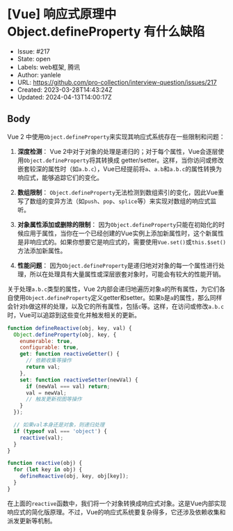 # [Vue] 响应式原理中 Object.defineProperty 有什么缺陷

- Issue: #217
- State: open
- Labels: web框架, 腾讯
- Author: yanlele
- URL: https://github.com/pro-collection/interview-question/issues/217
- Created: 2023-03-28T14:43:24Z
- Updated: 2024-04-13T14:00:17Z

## Body

Vue 2 中使用`Object.defineProperty`来实现其响应式系统存在一些限制和问题：

1. **深度检测**：
   Vue 2中对于对象的处理是递归的；对于每个属性，Vue会逐层使用`Object.defineProperty`将其转换成 getter/setter。这样，当你访问或修改嵌套较深的属性时（如`a.b.c`），Vue已经提前将`a`、`a.b`和`a.b.c`的属性转换为响应式，能够追踪它们的变化。

2. **数组限制**：
   `Object.defineProperty`无法检测到数组索引的变化，因此Vue重写了数组的变异方法（如`push`、`pop`、`splice`等）来实现对数组的响应式监听。

3. **对象属性添加或删除的限制**：
   因为`Object.defineProperty`只能在初始化的时候应用于属性，当你在一个已经创建的Vue实例上添加新属性时，这个新属性是非响应式的。如果你想要它是响应式的，需要使用`Vue.set()`或`this.$set()`方法添加新属性。

4. **性能问题**：
   因为`Object.defineProperty`是递归地对对象的每一个属性进行处理，所以在处理具有大量属性或深层嵌套对象时，可能会有较大的性能开销。

关于处理`a.b.c`类型的属性，Vue 2内部会递归地遍历对象`a`的所有属性，为它们各自使用`Object.defineProperty`定义getter和setter。如果`b`是`a`的属性，那么同样会针对`b`做这样的处理，以及它的所有属性，包括`c`等。这样，在访问或修改`a.b.c`时，Vue可以追踪到这些变化并触发相关的更新。

```javascript
function defineReactive(obj, key, val) {
  Object.defineProperty(obj, key, {
    enumerable: true,
    configurable: true,
    get: function reactiveGetter() {
      // 依赖收集等操作
      return val;
    },
    set: function reactiveSetter(newVal) {
      if (newVal === val) return;
      val = newVal;
      // 触发更新视图等操作
    }
  });

  // 如果val本身还是对象，则递归处理
  if (typeof val === 'object') {
    reactive(val);
  }
}

function reactive(obj) {
  for (let key in obj) {
    defineReactive(obj, key, obj[key]);
  }
}
```

在上面的`reactive`函数中，我们将一个对象转换成响应式对象。这是Vue内部实现响应式的简化版原理。不过，Vue的响应式系统要复杂得多，它还涉及依赖收集和派发更新等机制。
